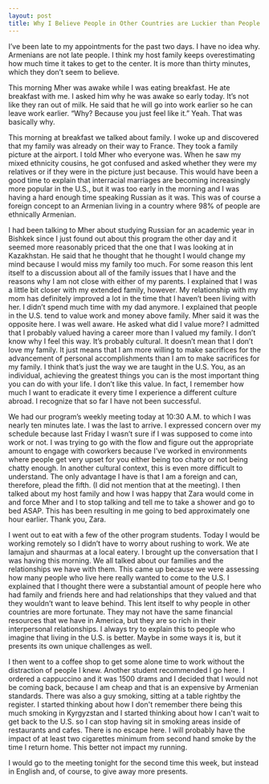 ```yaml
---
layout: post
title: Why I Believe People in Other Countries are Luckier than People in the U.S.
---
```

I’ve been late to my appointments for the past two days. I have no idea why. Armenians are not late people. I think my host family keeps overestimating how much time it takes to get to the center. It is more than thirty minutes, which they don’t seem to believe. 

This morning Mher was awake while I was eating breakfast. He ate breakfast with me. I asked him why he was awake so early today. It’s not like they ran out of milk. He said that he will go into work earlier so he can leave work earlier. “Why? Because you just feel like it.” Yeah. That was basically why.

This morning at breakfast we talked about family. I woke up and discovered that my family was already on their way to France. They took a family picture at the airport. I told Mher who everyone was. When he saw my mixed ethnicity cousins, he got confused and asked whether they were my relatives or if they were in the picture just because. This would have been a good time to explain that interracial marriages are becoming increasingly more popular in the U.S., but it was too early in the morning and I was having a hard enough time speaking Russian as it was. This was of course a foreign concept to an Armenian living in a country where 98% of people are ethnically Armenian.

I had been talking to Mher about studying Russian for an academic year in Bishkek since I just found out about this program the other day and it seemed more reasonably priced that the one that I was looking at in Kazakhstan. He said that he thought that he thought I would change my mind because I would miss my family too much. For some reason this lent itself to a discussion about all of the family issues that I have and the reasons why I am not close with either of my parents. I explained that I was a little bit closer with my extended family, however. My relationship with my mom has definitely improved a lot in the time that I haven’t been living with her. I didn’t spend much time with my dad anymore. I explained that people in the U.S. tend to value work and money above family. Mher said it was the opposite here. I was well aware. He asked what did I value more? I admitted that I probably valued having a career more than I valued my family. I don’t know why I feel this way. It’s probably cultural. It doesn’t mean that I don’t love my family. It just means that I am more willing to make sacrifices for the advancement of personal accomplishments than I am to make sacrifices for my family. I think that’s just the way we are taught in the U.S. You, as an individual, achieving the greatest things you can is the most important thing you can do with your life. I don’t like this value. In fact, I remember how much I want to eradicate it every time I experience a different culture abroad. I recognize that so far I have not been successful. 

We had our program’s weekly meeting today at 10:30 A.M. to which I was nearly ten minutes late. I was the last to arrive. I expressed concern over my schedule because last Friday I wasn’t sure if I was supposed to come into work or not. I was trying to go with the flow and figure out the appropriate amount to engage with coworkers because I’ve worked in environments where people get very upset for you either being too chatty or not being chatty enough. In another cultural context, this is even more difficult to understand. The only advantage I have is that I am a foreign and can, therefore, plead the fifth. (I did not mention that at the meeting). I then talked about my host family and how I was happy that Zara would come in and force Mher and I to stop talking and tell me to take a shower and go to bed ASAP. This has been resulting in me going to bed approximately one hour earlier. Thank you, Zara.

I went out to eat with a few of the other program students. Today I would be working remotely so I didn’t have to worry about rushing to work. We ate lamajun and shaurmas at a local eatery. I brought up the conversation that I was having this morning. We all talked about our families and the relationships we have with them. This came up because we were assessing how many people who live here really wanted to come to the U.S. I explained that I thought there were a substantial amount of people here who had family and friends here and had relationships that they valued and that they wouldn’t want to leave behind. This lent itself to why people in other countries are more fortunate. They may not have the same financial resources that we have in America, but they are so rich in their interpersonal relationships. I always try to explain this to people who imagine that living in the U.S. is better. Maybe in some ways it is, but it presents its own unique challenges as well.

I then went to a coffee shop to get some alone time to work without the distraction of people I knew. Another student recommended I go here. I ordered a cappuccino and it was 1500 drams and I decided that I would not be coming back, because I am cheap and that is an expensive by Armenian standards. There was also a guy smoking, sitting at a table rightby the register. I started thinking about how I don't remember there being this much smoking in Kyrgyzstan and I started thinking about how I can't wait to get back to the U.S. so I can stop having sit in smoking areas inside of restaurants and cafes. There is no escape here. I will probably have the impact of at least two cigarettes minimum from second hand smoke by the time I return home. This better not impact my running.

I would go to the meeting tonight for the second time this week, but instead in English and, of course, to give away more presents.
